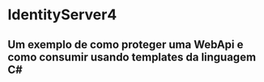# IdentityServer4
## Um exemplo de como proteger uma WebApi e como consumir usando templates da linguagem C# 

